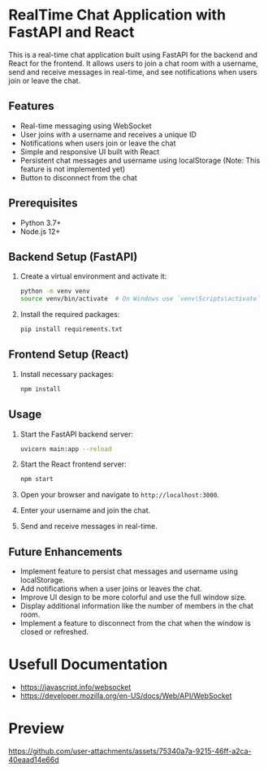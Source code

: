 ﻿# RealTime Chat Application with FastAPI and React

This is a real-time chat application built using FastAPI for the backend and React for the frontend. It allows users to join a chat room with a username, send and receive messages in real-time, and see notifications when users join or leave the chat.

## Features

- Real-time messaging using WebSocket
- User joins with a username and receives a unique ID
- Notifications when users join or leave the chat
- Simple and responsive UI built with React
- Persistent chat messages and username using localStorage (Note: This feature is not implemented yet)
- Button to disconnect from the chat

## Prerequisites

- Python 3.7+
- Node.js 12+

## Backend Setup (FastAPI)

1. Create a virtual environment and activate it:

    ```bash
    python -m venv venv
    source venv/bin/activate  # On Windows use `venv\Scripts\activate`
    ```

2. Install the required packages:

    ```bash
    pip install requirements.txt
    ```

## Frontend Setup (React)

1. Install necessary packages:

    ```bash
    npm install
    ```

## Usage

1. Start the FastAPI backend server:

    ```bash
    uvicorn main:app --reload
    ```

2. Start the React frontend server:

    ```bash
    npm start
    ```

3. Open your browser and navigate to `http://localhost:3000`.

4. Enter your username and join the chat.

5. Send and receive messages in real-time.

## Future Enhancements

- Implement feature to persist chat messages and username using localStorage.
- Add notifications when a user joins or leaves the chat.
- Improve UI design to be more colorful and use the full window size.
- Display additional information like the number of members in the chat room.
- Implement a feature to disconnect from the chat when the window is closed or refreshed.

# Usefull Documentation 
 - https://javascript.info/websocket
 - https://developer.mozilla.org/en-US/docs/Web/API/WebSocket

# Preview 
https://github.com/user-attachments/assets/75340a7a-9215-46ff-a2ca-40eaad14e66d



